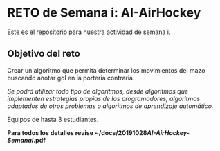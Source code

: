 # RETO de Semana i: AI-AirHockey

Este es el repositorio para nuestra actividad de semana i.

## Objetivo del reto

Crear un algoritmo que permita determinar los movimientos del mazo buscando anotar gol en la portería contraria.

_Se podrá utilizar todo tipo de algoritmos, desde algoritmos que implementen estrategias propias de los programadores, algoritmos adaptados de otros problemas o algoritmos de aprendizaje automático._

Equipos de hasta 3 estudiantes.

**Para todos los detalles revise ~/docs/20191028*AI-AirHockey-Semanai*.pdf**

